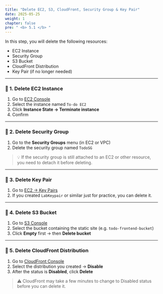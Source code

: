 ```yaml
---
title: "Delete EC2, S3, CloudFront, Security Group & Key Pair"
date: 2025-05-25
weight: 1
chapter: false
pre: " <b> 5.1 </b> "
---
```


In this step, you will delete the following resources:

- EC2 Instance
- Security Group
- S3 Bucket
- CloudFront Distribution
- Key Pair (if no longer needed)

---

### 🧹 1. Delete EC2 Instance

1. Go to [EC2 Console](https://console.aws.amazon.com/ec2/v2/home)
2. Select the instance named `To-do EC2`
3. Click **Instance State → Terminate instance**
4. Confirm

---

### 🧹 2. Delete Security Group

1. Go to the **Security Groups** menu (in EC2 or VPC)
2. Delete the security group named `TodoSG`

> 💡 If the security group is still attached to an EC2 or other resource, you need to detach it before deleting.

---

### 🧹 3. Delete Key Pair

1. Go to [EC2 → Key Pairs](https://console.aws.amazon.com/ec2/v2/home?#KeyPairs)
2. If you created `LabKeypair` or similar just for practice, you can delete it.

---

### 🧹 4. Delete S3 Bucket

1. Go to [S3 Console](https://s3.console.aws.amazon.com/s3)
2. Select the bucket containing the static site (e.g. `todo-frontend-bucket`)
3. Click **Empty** first → then **Delete bucket**

---

### 🧹 5. Delete CloudFront Distribution

1. Go to [CloudFront Console](https://console.aws.amazon.com/cloudfront)
2. Select the distribution you created → **Disable**
3. After the status is **Disabled**, click **Delete**

> ⚠️ CloudFront may take a few minutes to change to Disabled status before you can delete it.